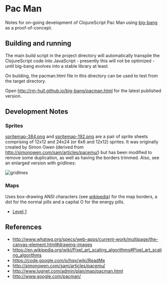 # Pac Man

Notes for on-going development of ClojureScript Pac Man using
[big-bang](https://github.com/rm-hull/big-bang) as a proof-of-concept.

## Building and running

The main build script in the project directory will automatically
transpile the ClojureScript code into JavaScript - presently this
will not be optimized - until big-bang evolves into a stable library
at least.

On building, the pacman.html file in this directory can be used to
test from the target directory.

Open http://rm-hull.github.io/big-bang/pacman.html for the latest published
version.

## Development Notes

### Sprites

[spritemap-384.png](https://github.com/rm-hull/big-bang/blob/master/examples/pacman/data/spritemap-384.png) and
[spritemap-192.png](https://github.com/rm-hull/big-bang/blob/master/examples/pacman/data/spritemap-192.png)
are a pair of sprite sheets comprising of 12x12 and 24x24 (or 6x6 and 12x12) sprites. It was
originally created by Simon Owen (derived from http://simonowen.com/sam/articles/pacemu/)
but has been modified to remove some duplication, as well as having the borders trimmed.
Also, see an enlarged version with gridlines:

![gridlines](https://raw.github.com/rm-hull/big-bang/master/examples/pacman/gridlines.png)

### Maps

Uses box-drawing ANSI characters (see [wikipedia](https://en.wikipedia.org/wiki/Box-drawing_characters))
for the map borders, a dot for the normal pills and a capital O for the
energy pills.

* [Level 1](https://raw.github.com/rm-hull/big-bang/master/examples/pacman/data/1.txt)

## References

* http://www.whatwg.org/specs/web-apps/current-work/multipage/the-canvas-element.html#drawing-images
* https://en.wikipedia.org/wiki/Pixel_art_scaling_algorithms#Pixel_art_scaling_algorithms
* https://code.google.com/p/hqx/wiki/ReadMe
* http://simonowen.com/sam/articles/pacemu/
* http://www.lugnet.com/admin/plan/map/pacman.html
* http://www.google.com/pacman/
